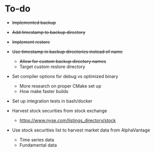 # To-do
- ~~Implemented backup~~
- ~~Add timestamp to backup directory~~
- ~~Implement restore~~

- ~~Use timestamp in backup directories instead of name~~
  - ~~Allow for custom backup directory names~~
  - Target custom restore directory

- Set compiler options for debug vs optimized binary
    - More research on proper CMake set up
    - How make faster builds

- Set up integration tests in bash/docker

- Harvest stock securities from stock exchange
    - https://www.nyse.com/listings_directory/stock
- Use stock securities list to harvest market data from AlphaVantage
    - Time series data
    - Fundamental data

